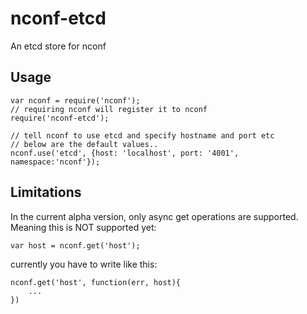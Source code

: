 nconf-etcd
==========

An etcd store for nconf


## Usage

    var nconf = require('nconf');
    // requiring nconf will register it to nconf
    require('nconf-etcd');
    
    // tell nconf to use etcd and specify hostname and port etc
    // below are the default values..
    nconf.use('etcd', {host: 'localhost', port: '4001', namespace:'nconf'});
    


## Limitations

In the current alpha version, only async get operations are supported. Meaning this is NOT supported yet:

    var host = nconf.get('host');

currently you have to write like this:

    nconf.get('host', function(err, host){
        ...
    })


